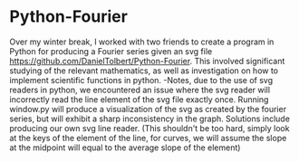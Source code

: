# Python-Fourier

Over my winter break, I worked with two friends to create a program in Python for producing a Fourier series given an svg file https://github.com/DanielTolbert/Python-Fourier. This involved significant studying of the relevant mathematics, as well as investigation on how to implement scientific functions in python. 
-Notes, due to the use of svg readers in python, we encountered an issue where the svg reader will incorrectly read the line element of the svg file exactly once. Running window.py will produce a visualization of the svg as created by the fourier series, but will exhibit a sharp inconsistency in the graph. Solutions include producing our own svg line reader. (This shouldn't be too hard, simply look at the keys of the element of the line, for curves, we will assume the slope at the midpoint will equal to the average slope of the element)
